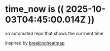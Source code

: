 # time_now is (( 2025-10-03T04:45:00.014Z ))

an automated repo that shows the currnent time

inspired by [breakingheatmap](https://github.com/breakingheatmap/breakingheatmap)